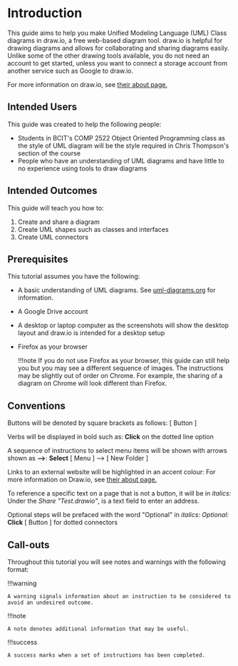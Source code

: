 # Introduction

This guide aims to help you make Unified Modeling Language (UML) Class diagrams in draw.io, a free web-based diagram tool. draw.io is helpful for drawing diagrams and allows for collaborating and sharing diagrams easily. Unlike some of the other drawing tools available, you do not need an account to get started, unless you want to connect a storage account from another service such as Google to draw.io.

For more information on draw.io, see [their about page.](https://www.drawio.com/about)

## Intended Users

This guide was created to help the following people:

-   Students in BCIT's COMP 2522 Object Oriented Programming class as the style of UML diagram will be the style required in Chris Thompson's section of the course
-   People who have an understanding of UML diagrams and have little to no experience using tools to draw diagrams


## Intended Outcomes

This guide will teach you how to:

1. Create and share a diagram
2. Create UML shapes such as classes and interfaces
3. Create UML connectors

## Prerequisites

This tutorial assumes you have the following:

-   A basic understanding of UML diagrams. See [uml-diagrams.org](https://www.uml-diagrams.org/) for information.
-   A Google Drive account
-   A desktop or laptop computer as the screenshots will show the desktop layout and draw.io is intended for a desktop setup
-   Firefox as your browser

    !!!note
        If you do not use Firefox as your browser, this guide can still help you but you may see a different sequence of images. The instructions may be slightly out of order on Chrome. For example, the sharing of a diagram on Chrome will look different than Firefox.

## Conventions

Buttons will be denoted by square brackets as follows:
<span class="example">[ Button ]</span>
<br>

Verbs will be displayed in bold such as:
<span class="example">**Click** on the dotted line option</span>
<br>

A sequence of instructions to select menu items will be shown with arrows shown as **-->**:
<span class="example"> **Select** [ Menu ] --> [ New Folder ]</span>
<br>

Links to an external website will be highlighted in an accent colour:
<span class="example"> For more information on Draw.io, see [ their about page. ](https://www.drawio.com/about)</span>
<br>

To reference a specific text on a page that is not a button, it will be in _italics:_
<span class="example"> Under the _Share "Test.drawio"_, is a text field to enter an address.</span>
<br>

Optional steps will be prefaced with the word "Optional" in _italics_:
<span class="example">_Optional:_ **Click** [ Button ] for dotted connectors</span>
<br>

## Call-outs

Throughout this tutorial you will see notes and warnings with the following format:

!!!warning

    A warning signals information about an instruction to be considered to avoid an undesired outcome.

!!!note

    A note denotes additional information that may be useful.

!!!success

    A success marks when a set of instructions has been completed.

